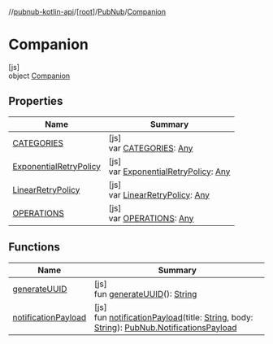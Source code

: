 //[pubnub-kotlin-api](../../../../index.md)/[[root]](../../index.md)/[PubNub](../index.md)/[Companion](index.md)

# Companion

[js]\
object [Companion](index.md)

## Properties

| Name | Summary |
|---|---|
| [CATEGORIES](-c-a-t-e-g-o-r-i-e-s.md) | [js]<br>var [CATEGORIES](-c-a-t-e-g-o-r-i-e-s.md): [Any](https://kotlinlang.org/api/core/kotlin-stdlib/kotlin/-any/index.html) |
| [ExponentialRetryPolicy](-exponential-retry-policy.md) | [js]<br>var [ExponentialRetryPolicy](-exponential-retry-policy.md): [Any](https://kotlinlang.org/api/core/kotlin-stdlib/kotlin/-any/index.html) |
| [LinearRetryPolicy](-linear-retry-policy.md) | [js]<br>var [LinearRetryPolicy](-linear-retry-policy.md): [Any](https://kotlinlang.org/api/core/kotlin-stdlib/kotlin/-any/index.html) |
| [OPERATIONS](-o-p-e-r-a-t-i-o-n-s.md) | [js]<br>var [OPERATIONS](-o-p-e-r-a-t-i-o-n-s.md): [Any](https://kotlinlang.org/api/core/kotlin-stdlib/kotlin/-any/index.html) |

## Functions

| Name | Summary |
|---|---|
| [generateUUID](generate-u-u-i-d.md) | [js]<br>fun [generateUUID](generate-u-u-i-d.md)(): [String](https://kotlinlang.org/api/core/kotlin-stdlib/kotlin/-string/index.html) |
| [notificationPayload](notification-payload.md) | [js]<br>fun [notificationPayload](notification-payload.md)(title: [String](https://kotlinlang.org/api/core/kotlin-stdlib/kotlin/-string/index.html), body: [String](https://kotlinlang.org/api/core/kotlin-stdlib/kotlin/-string/index.html)): [PubNub.NotificationsPayload](../-notifications-payload/index.md) |
